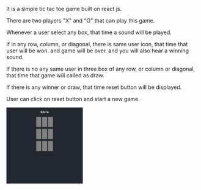 It is a simple tic tac toe game built on react js.

There are two players "X" and "O" that can play this game.

Whenever a user select any box, that time a sound will be played.

If in any row, column, or diagonal, there is same user icon, that time that user will be won.
and game will be over. and you will also hear a winning sound.

If there is no any same user in three box of any row, or column or diagonal, that time that game will called as draw.

If there is any winner or draw, that time reset button will be displayed.

User can click on reset button and start a new game.

<img src="/src/react-tic-tac-toe-game-snapshot.png" height="200" width="200">